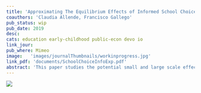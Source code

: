 ```yaml
---
title: 'Approximating The Equilibrium Effects of Informed School Choice'
coauthors: 'Claudia Allende, Francisco Gallego'
pub_status: wip
pub_date: 2019
desc:
cats: education early-childhood public-econ devo io
link_jour:
pub_where: Mimeo
image:   'images/journalThumbnails/workinprogress.jpg'
link_pdf: 'documents/SchoolChoiceInfoExp.pdf'
abstract: 'This paper studies the potential small and large scale effects of a policy designed to produce a more informed consumer demand in the context of the market for primary education. We develop and test a personalized information provision intervention that targets families of public Pre-K students entering the elementary school system in Chile. Using a randomized control trial, we find that the intervention shifts parents' choices toward schools with higher average test scores, higher test score value added, higher prices, and schools that tend to be further distances from their home. Tracking students using administrative data, we find that student academic achievement was higher among treated families five years later. To quantitatively gauge how average treatment effects might vary in the context of a scaled up version of this policy, we embed the randomized control trial within a structural model of school choice and competition where price and quality are chosen endogenously and schools have capacity constraints. We use the estimated model of demand and supply to simulate policy effects under different assumptions about equilibrium constraints. In counterfactual simulations, we find that capacity constraints play an important role mitigating the policy effect on impact but that in several scenarios, the supply-side responses leades to increased quality which contributes to a overall positive average treatment effect. Finally, we show how model estimates can be used to inform the design of a large scale experiment such that reduced form estimates can capture equilibrium effects and spillovers.'
---
```



![]('images/journalThumbnails/workinprogress.jpg')
